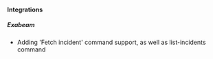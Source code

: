 
#### Integrations
##### Exabeam
- Adding 'Fetch incident' command support, as well as list-incidents command
